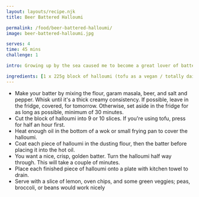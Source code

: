 ```yaml
---
layout: layouts/recipe.njk
title: Beer Battered Halloumi

permalink: /food/beer-battered-halloumi/
image: beer-battered-halloumi.jpg

serves: 4
time: 45 mins
challenge: 1

intro: Growing up by the sea caused me to become a great lover of battered fish and chunky chips. I find the saltiness and texture of halloumi helps it pair with the chips and batter just as nicely as fish would. But honestly you could use this batter for anything; halloumi, tofu, or even fish!

ingredients: [1 x 225g block of halloumi (tofu as a vegan / totally dairy free option), '125g self-raising flour, and some for dusting (35g)', 1-2 tbsp garam masala, 330 ml beer, salt and pepper to season, frying oil (I use sunflower), '1 lemon, quartered']
---
```

- Make your batter by mixing the flour, garam masala, beer, and salt and pepper. Whisk until it's a thick creamy consistency. If possible, leave in the fridge, covered, for tomorrow. Otherwise, set aside in the fridge for as long as possible, minimum of 30 minutes.
- Cut the block of halloumi into 9 or 10 slices. If you're using tofu, press for half an hour first.
- Heat enough oil in the bottom of a wok or small frying pan to cover the halloumi.
- Coat each piece of halloumi in the dusting flour, then the batter before placing it into the hot oil.
- You want a nice, crisp, golden batter. Turn the halloumi half way through. This will take a couple of minutes.
- Place each finished piece of halloumi onto a plate with kitchen towel to drain.
- Serve with a slice of lemon, oven chips, and some green veggies; peas, broccoli, or beans would work nicely